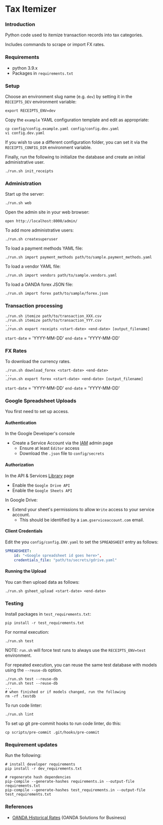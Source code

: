 # Tax Itemizer

### Introduction

Python code used to itemize transaction records into tax categories.

Includes commands to scrape or import FX rates.

### Requirements

* python 3.9.x
* Packages in `requirements.txt`

### Setup

Choose an environment slug name (e.g. `dev`) by setting it in the `RECEIPTS_DEV` environment variable:

    export RECEIPTS_ENV=dev

Copy the `example` YAML configuration template and edit as appropriate:

    cp config/config.example.yaml config/config.dev.yaml
    vi config.dev.yaml

If you wish to use a different configuration folder, you can set it via the `RECEIPTS_CONFIG_DIR` environment variable.

Finally, run the following to initialize the database and create an initial administrative user.

    ./run.sh init_receipts

### Administration

Start up the server:

    ./run.sh web

Open the admin site in your web browser:

    open http://localhost:8000/admin/

To add more administrative users:

    ./run.sh createsuperuser

To load a payment methods YAML file:

    ./run.sh import payment_methods path/to/sample.payment_methods.yaml

To load a vendor YAML file:

    ./run.sh import vendors path/to/sample.vendors.yaml

To load a OANDA forex JSON file:

    ./run.sh import forex path/to/sample/forex.json

### Transaction processing

    ./run.sh itemize path/to/transaction_XXX.csv
    ./run.sh itemize path/to/transaction_YYY.csv
    ...
    ./run.sh export receipts <start-date> <end-date> [output_filename]

`start-date` = 'YYYY-MM-DD'
`end-date` = 'YYYY-MM-DD'

### FX Rates

To download the currency rates.

    ./run.sh download_forex <start-date> <end-date>
    ...
    ./run.sh export forex <start-date> <end-date> [output_filename]

`start-date` = 'YYYY-MM-DD'
`end-date` = 'YYYY-MM-DD'

### Google Spreadsheet Uploads

You first need to set up access.

#### Authentication

In the Google Developer's console
* Create a Service Account via the [IAM](https://console.developers.google.com/iam-admin/iam) admin page
    * Ensure at least `Editor` access
    * Download the `.json` file to `config/secrets`

#### Authorization

In the API & Services [Library](https://console.developers.google.com/apis/library) page
* Enable the `Google Drive API`
* Enable the `Google Sheets API`

In Google Drive:
* Extend your sheet's permissions to allow `Write` access to your service account.
    * This should be identified by a `iam.gserviceaccount.com` email.

#### Client Credentials

Edit the you `config/config.ENV.yaml` to set the `SPREADSHEET` entry as follows:

```yaml
SPREADSHEET:
    id: "<Google spreadsheet id goes here>",
    credentials_file: "path/to/secrets/gdrive.yaml"
```

#### Running the Upload

You can then upload data as follows:

    ./run.sh gsheet_upload <start-date> <end-date>

### Testing

Install packages in `test_requirements.txt`:

    pip install -r test_requirements.txt

For normal execution:

    ./run.sh test

NOTE: `run.sh` will force test runs to always use the `RECEIPTS_ENV=test` environment.

For repeated execution, you can reuse the same test database with models using the `--reuse-db` option.

    ./run.sh test --reuse-db
    ./run.sh test --reuse-db
    ...
    # when finished or if models changed, run the following
    rm -rf .testdb

To run code linter:

    ./run.sh lint

To set up git pre-commit hooks to run code linter, do this:

    cp scripts/pre-commit .git/hooks/pre-commit

### Requirement updates

Run the following:

    # install developer requirements
    pip install -r dev_requirements.txt

    # regenerate hash dependencies
    pip-compile --generate-hashes requirements.in --output-file requirements.txt
    pip-compile --generate-hashes test_requirements.in --output-file test_requirements.txt

### References

* [OANDA Historical Rates](https://www.oanda.com/solutions-for-business/historical-rates-beta/hcc.html) (OANDA Solutions for Business)
